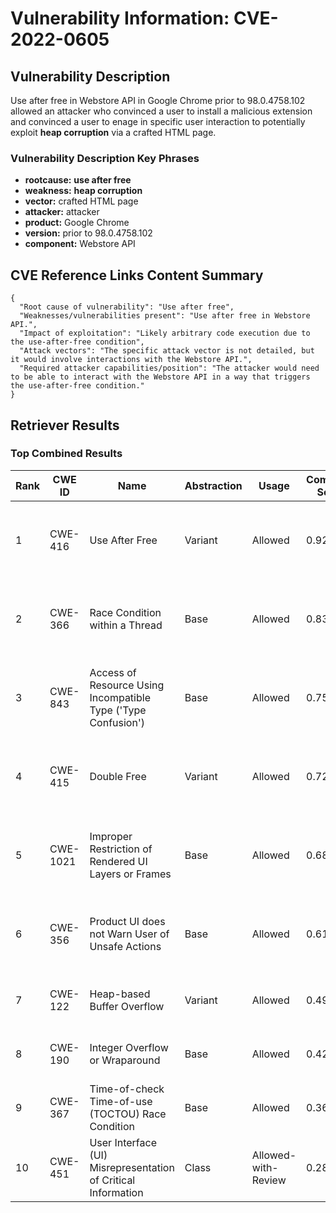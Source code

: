 # Vulnerability Information: CVE-2022-0605

## Vulnerability Description
Use after free in Webstore API in Google Chrome prior to 98.0.4758.102 allowed an attacker who convinced a user to install a malicious extension and convinced a user to enage in specific user interaction to potentially exploit **heap corruption** via a crafted HTML page.

### Vulnerability Description Key Phrases
- **rootcause:** **use after free**
- **weakness:** **heap corruption**
- **vector:** crafted HTML page
- **attacker:** attacker
- **product:** Google Chrome
- **version:** prior to 98.0.4758.102
- **component:** Webstore API

## CVE Reference Links Content Summary
```
{
  "Root cause of vulnerability": "Use after free",
  "Weaknesses/vulnerabilities present": "Use after free in Webstore API.",
  "Impact of exploitation": "Likely arbitrary code execution due to the use-after-free condition",
  "Attack vectors": "The specific attack vector is not detailed, but it would involve interactions with the Webstore API.",
  "Required attacker capabilities/position": "The attacker would need to be able to interact with the Webstore API in a way that triggers the use-after-free condition."
}
```

## Retriever Results

### Top Combined Results

| Rank | CWE ID | Name | Abstraction | Usage | Combined Score | Retrievers | Individual Scores |
|------|--------|------|-------------|-------|---------------|------------|-------------------|
| 1 | CWE-416 | Use After Free | Variant | Allowed | 0.9293 | dense, sparse, graph | dense: 0.638, sparse: 0.691, graph: 0.817 |
| 2 | CWE-366 | Race Condition within a Thread | Base | Allowed | 0.8367 | dense, sparse, graph | dense: 0.578, sparse: 0.580, graph: 0.604 |
| 3 | CWE-843 | Access of Resource Using Incompatible Type ('Type Confusion') | Base | Allowed | 0.7597 | dense, sparse, graph | dense: 0.500, sparse: 0.463, graph: 0.685 |
| 4 | CWE-415 | Double Free | Variant | Allowed | 0.7285 | dense, sparse, graph | dense: 0.530, sparse: 0.411, graph: 0.807 |
| 5 | CWE-1021 | Improper Restriction of Rendered UI Layers or Frames | Base | Allowed | 0.6845 | dense, sparse, graph | dense: 0.540, sparse: 0.338, graph: 0.618 |
| 6 | CWE-356 | Product UI does not Warn User of Unsafe Actions | Base | Allowed | 0.6105 | dense, sparse, graph | dense: 0.553, sparse: 0.206, graph: 0.605 |
| 7 | CWE-122 | Heap-based Buffer Overflow | Variant | Allowed | 0.4950 | dense, sparse | dense: 0.512, sparse: 0.490 |
| 8 | CWE-190 | Integer Overflow or Wraparound | Base | Allowed | 0.4222 | sparse, graph | sparse: 0.362, graph: 0.602 |
| 9 | CWE-367 | Time-of-check Time-of-use (TOCTOU) Race Condition | Base | Allowed | 0.3636 | dense, sparse | dense: 0.496, sparse: 0.202 |
| 10 | CWE-451 | User Interface (UI) Misrepresentation of Critical Information | Class | Allowed-with-Review | 0.2866 | dense, sparse | dense: 0.537, sparse: 0.383 |

